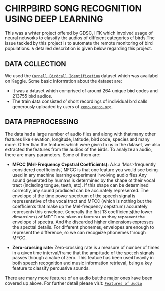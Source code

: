 
# CHIRPBIRD SONG RECOGNITION USING DEEP LEARNING
This was a winter project offered by GDSC, IITK which involved usage of neural networks to classify the audios of different categories of birds.The issue tackled by this project is to automate the remote monitoring of bird populations. A detailed description is given below regarding this project.



## DATA COLLECTION

We used the [`Cornell Birdcall Identification`](https://www.kaggle.com/competitions/birdsong-recognition) dataset which was availabel on Kaggle. Some basic information about the dataset are:
- It was a dataset which comprised of around 264 unique bird codes and 213755 bird audios.
- The train data consisted of short recordings of individual bird calls generously uploaded by users of [`xeno-canto.org`](https://xeno-canto.org/).

## DATA PREPROCESSING
The data had a large number of audio files and along with that many other features like elevation, longitude, latitude, bird code, species and many more. Other than the features which were given to us in the dataset, we also extracted the features from the audios of the birds. 
To analyze an audio, there are many parameters. Some of them are:
- **MFCC (Mel-Frequency Cepstral Coefficients):** A.k.a ‘Most-frequently considered coefficients’, MFCC is that one feature you would see being used in any machine learning experiment involving audio files.Any sound generated by humans is determined by the shape of their vocal tract (including tongue, teeth, etc). If this shape can be determined correctly, any sound produced can be accurately represented. The envelope of the time power spectrum of the speech signal is representative of the vocal tract and MFCC (which is nothing but the coefficients that make up the Mel-frequency cepstrum) accurately represents this envelope.
  Generally the first 13 coefficients(the lower dimensions) of MFCC are taken as features as they represent the envelope of spectra. And the discarded higher dimensions expresses the spectral details. For different phonemes, envelopes are enough to represent the difference, so we can recognize phonemes through MFCC.

- **Zero-crossing rate:** Zero-crossing rate is a measure of number of times in a given time interval/frame that the amplitude of the speech signals passes through a value of zero. This feature has been used heavily in both speech recognition and music information retrieval, being a key feature to classify percussive sounds.

There are many more features of an audio but the major ones have been covered up above. For further detail please visit: [`Features of Audio`](https://towardsdatascience.com/how-i-understood-what-features-to-consider-while-training-audio-files-eedfb6e9002b)
